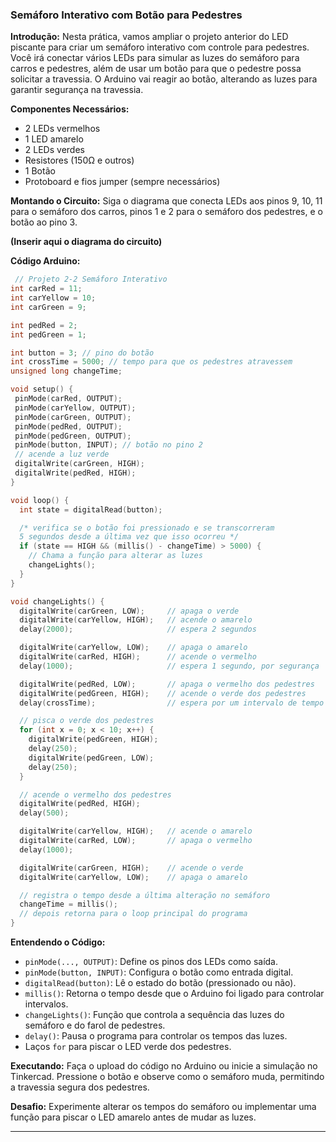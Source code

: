 ### Semáforo Interativo com Botão para Pedestres

**Introdução:**
Nesta prática, vamos ampliar o projeto anterior do LED piscante para criar um semáforo interativo com controle para pedestres. Você irá conectar vários LEDs para simular as luzes do semáforo para carros e pedestres, além de usar um botão para que o pedestre possa solicitar a travessia. O Arduino vai reagir ao botão, alterando as luzes para garantir segurança na travessia.

**Componentes Necessários:**

* 2 LEDs vermelhos
* 1 LED amarelo
* 2 LEDs verdes
* Resistores (150Ω e outros)
* 1 Botão
* Protoboard e fios jumper (sempre necessários)

**Montando o Circuito:**
Siga o diagrama que conecta LEDs aos pinos 9, 10, 11 para o semáforo dos carros, pinos 1 e 2 para o semáforo dos pedestres, e o botão ao pino 3.

**(Inserir aqui o diagrama do circuito)**

**Código Arduino:**

```c++
 // Projeto 2-2 Semáforo Interativo
int carRed = 11;     
int carYellow = 10;
int carGreen = 9;

int pedRed = 2;     
int pedGreen = 1;

int button = 3; // pino do botão     
int crossTime = 5000; // tempo para que os pedestres atravessem
unsigned long changeTime;

void setup() {
 pinMode(carRed, OUTPUT);
 pinMode(carYellow, OUTPUT);
 pinMode(carGreen, OUTPUT);
 pinMode(pedRed, OUTPUT);
 pinMode(pedGreen, OUTPUT);
 pinMode(button, INPUT); // botão no pino 2
 // acende a luz verde
 digitalWrite(carGreen, HIGH);
 digitalWrite(pedRed, HIGH);
}

void loop() {
  int state = digitalRead(button);

  /* verifica se o botão foi pressionado e se transcorreram
  5 segundos desde a última vez que isso ocorreu */
  if (state == HIGH && (millis() - changeTime) > 5000) {
    // Chama a função para alterar as luzes
    changeLights();
  }
}

void changeLights() {
  digitalWrite(carGreen, LOW);     // apaga o verde
  digitalWrite(carYellow, HIGH);   // acende o amarelo
  delay(2000);                     // espera 2 segundos

  digitalWrite(carYellow, LOW);    // apaga o amarelo
  digitalWrite(carRed, HIGH);      // acende o vermelho
  delay(1000);                     // espera 1 segundo, por segurança

  digitalWrite(pedRed, LOW);       // apaga o vermelho dos pedestres
  digitalWrite(pedGreen, HIGH);    // acende o verde dos pedestres
  delay(crossTime);                // espera por um intervalo de tempo predefinido

  // pisca o verde dos pedestres
  for (int x = 0; x < 10; x++) {
    digitalWrite(pedGreen, HIGH);
    delay(250);
    digitalWrite(pedGreen, LOW);
    delay(250);
  }

  // acende o vermelho dos pedestres
  digitalWrite(pedRed, HIGH);
  delay(500);

  digitalWrite(carYellow, HIGH);   // acende o amarelo
  digitalWrite(carRed, LOW);       // apaga o vermelho
  delay(1000);

  digitalWrite(carGreen, HIGH);    // acende o verde
  digitalWrite(carYellow, LOW);    // apaga o amarelo

  // registra o tempo desde a última alteração no semáforo
  changeTime = millis();
  // depois retorna para o loop principal do programa
}
```

**Entendendo o Código:**

* `pinMode(..., OUTPUT)`: Define os pinos dos LEDs como saída.
* `pinMode(button, INPUT)`: Configura o botão como entrada digital.
* `digitalRead(button)`: Lê o estado do botão (pressionado ou não).
* `millis()`: Retorna o tempo desde que o Arduino foi ligado para controlar intervalos.
* `changeLights()`: Função que controla a sequência das luzes do semáforo e do farol de pedestres.
* `delay()`: Pausa o programa para controlar os tempos das luzes.
* Laços `for` para piscar o LED verde dos pedestres.

**Executando:**
Faça o upload do código no Arduino ou inicie a simulação no Tinkercad. Pressione o botão e observe como o semáforo muda, permitindo a travessia segura dos pedestres.

**Desafio:**
Experimente alterar os tempos do semáforo ou implementar uma função para piscar o LED amarelo antes de mudar as luzes.

---